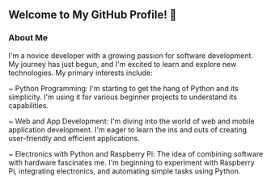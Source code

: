 ## Welcome to My GitHub Profile! 👋

### About Me

I'm a novice developer with a growing passion for software development. My journey has just begun, and I'm excited to learn and explore new technologies. My primary interests include:

~ Python Programming: I'm starting to get the hang of Python and its simplicity. I'm using it for various beginner projects to understand its capabilities.

~ Web and App Development: I'm diving into the world of web and mobile application development. I'm eager to learn the ins and outs of creating user-friendly and efficient applications.

~ Electronics with Python and Raspberry Pi: The idea of combining software with hardware fascinates me. I'm beginning to experiment with Raspberry Pi, integrating electronics, and automating simple tasks using Python.
